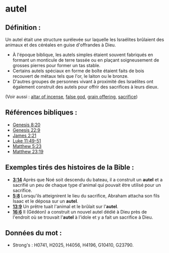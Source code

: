 # autel

## Définition :

Un autel était une structure surélevée sur laquelle les Israélites brûlaient des animaux et des céréales en guise d'offrandes à Dieu.

* À l'époque biblique, les autels simples étaient souvent fabriqués en formant un monticule de terre tassée ou en plaçant soigneusement de grosses pierres pour former un tas stable.
* Certains autels spéciaux en forme de boîte étaient faits de bois recouvert de métaux tels que l'or, le laiton ou le bronze.
* D'autres groupes de personnes vivant à proximité des Israélites ont également construit des autels pour offrir des sacrifices à leurs dieux.

(Voir aussi : [altar of incense](../other/altarofincense.md), [false god](../kt/falsegod.md), [grain offering](../other/grainoffering.md), [sacrifice](../other/sacrifice.md))

## Références bibliques :

* [Genesis 8:20](rc://en/tn/help/gen/08/20)
* [Genesis 22:9](rc://en/tn/help/gen/22/09)
* [James 2:21](rc://en/tn/help/jas/02/21)
* [Luke 11:49-51](rc://en/tn/help/luk/11/49)
* [Matthew 5:23](rc://en/tn/help/mat/05/23)
* [Matthew 23:19](rc://en/tn/help/mat/23/19)

## Exemples tirés des histoires de la Bible :

* __[3:14](rc://en/tn/help/obs/03/14)__ Après que Noé soit descendu du bateau, il a construit un __autel__ et a sacrifié un peu de chaque type d'animal qui pouvait être utilisé pour un sacrifice.
* __[5:8](rc://en/tn/help/obs/05/08)__ Lorsqu'ils atteignirent le lieu du sacrifice, Abraham attacha son fils Isaac et le déposa sur un __autel__.
* __[13:9](rc://en/tn/help/obs/13/09)__ Un prêtre tuait l'animal et le brûlait sur l'__autel__.
* __[16:6](rc://en/tn/help/obs/16/06)__ Il (Gédéon) a construit un nouvel autel dédié à Dieu près de l'endroit où se trouvait l'__autel__ à l'idole et y a fait un sacrifice à Dieu.

## Données du mot :

* Strong's : H0741, H2025, H4056, H4196, G10410, G23790.
